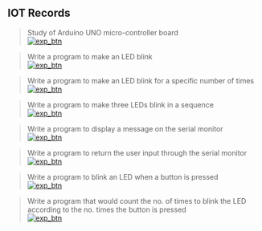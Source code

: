 ## **IOT Records**

> Study of Arduino UNO micro-controller board   
[![exp_btn](https://img.shields.io/badge/Experiment_01-%23000000.svg?style=for-the-badge&logo=circuitverse&logoColor=FF7139)](experiments/1.md)

> Write a program to make an LED blink  
[![exp_btn](https://img.shields.io/badge/Experiment_02-%23000000.svg?style=for-the-badge&logo=circuitverse&logoColor=FF7139)](experiments/2.md)

> Write a program to make an LED blink for a specific number of times  
[![exp_btn](https://img.shields.io/badge/Experiment_03-%23000000.svg?style=for-the-badge&logo=circuitverse&logoColor=FF7139)](experiments/3.md)

> Write a program to make three LEDs blink in a sequence  
[![exp_btn](https://img.shields.io/badge/Experiment_04-%23000000.svg?style=for-the-badge&logo=circuitverse&logoColor=FF7139)](experiments/4.md)

> Write a program to display a message on the serial monitor  
[![exp_btn](https://img.shields.io/badge/Experiment_05-%23000000.svg?style=for-the-badge&logo=circuitverse&logoColor=FF7139)](experiments/5.md)

> Write a program to return the user input through the serial monitor  
[![exp_btn](https://img.shields.io/badge/Experiment_06-%23000000.svg?style=for-the-badge&logo=circuitverse&logoColor=FF7139)](experiments/6.md)

> Write a program to blink an LED when a button is pressed  
[![exp_btn](https://img.shields.io/badge/Experiment_07-%23000000.svg?style=for-the-badge&logo=circuitverse&logoColor=FF7139)](experiments/7.md)

> Write a program that would count the no. of times to blink the LED according to the no. times the button is pressed  
[![exp_btn](https://img.shields.io/badge/Experiment_08-%23000000.svg?style=for-the-badge&logo=circuitverse&logoColor=FF7139)](experiments/8.md)